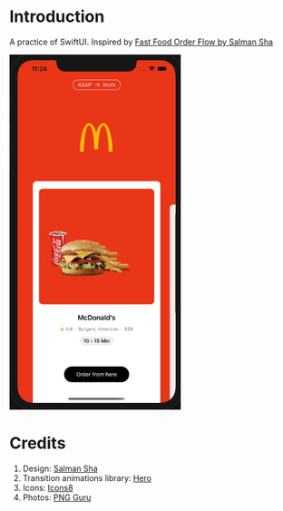 # Introduction
A practice of SwiftUI. Inspired by [Fast Food Order Flow by Salman Sha](https://dribbble.com/shots/10813423-Fast-Food-Order-Flow)

![Preview](https://github.com/NAXAM/SwiftUI-FoodOrderFlow/raw/master/preview.gif)


# Credits
1. Design: [Salman Sha](https://dribbble.com/shots/10813423-Fast-Food-Order-Flow)
2. Transition animations library: [Hero](https://github.com/HeroTransitions/Hero)
3. Icons: [Icons8](https://icons8.com)
4. Photos: [PNG Guru](https://pngguru.com)
